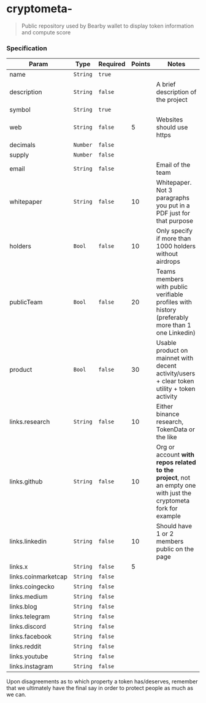 # cryptometa-

> Public repository used by Bearby wallet to display token information and compute score

### Specification

| Param               | Type     | Required   | Points  | Notes                                                     |
| ------------------- | -------- | ---------- | ------- | --------------------------------------------------------- |
| name                | `String` | `true`     |         |                                                           |
| description         | `String` | `false`    |         | A brief description of the project                        |
| symbol              | `String` | `true`     |         |                                                           |
| web                 | `String` | `false`    | 5       | Websites should use https                                 |
| decimals            | `Number` | `false`    |         |                                                           |
| supply              | `Number` | `false`    |         |                                                           |
| email               | `String` | `false`    |         | Email of the team                                         |
| whitepaper          | `String` | `false`    | 10      | Whitepaper. Not 3 paragraphs you put in a PDF just for that purpose |
| holders             | `Bool`   | `false`    | 10      | Only specify if more than 1000 holders without airdrops   |
| publicTeam          | `Bool`   | `false`    | 20      | Teams members with public verifiable profiles with history (preferably more than 1 one Linkedin) |
| product             | `Bool`   | `false`    | 30      | Usable product on mainnet with decent activity/users + clear token utility + token activity |
| links.research      | `String` | `false`    | 10      | Either binance research, TokenData or the like            |
| links.github        | `String` | `false`    | 10      | Org or account **with repos related to the project**, not an empty one with just the cryptometa fork for example |
| links.linkedin      | `String` | `false`    | 10      | Should have 1 or 2 members public on the page             |
| links.x             | `String` | `false`    | 5       |                                                           |
| links.coinmarketcap | `String` | `false`    |         |                                                           |
| links.coingecko     | `String` | `false`    |         |                                                           |
| links.medium        | `String` | `false`    |         |                                                           |
| links.blog          | `String` | `false`    |         |                                                           |
| links.telegram      | `String` | `false`    |         |                                                           |
| links.discord       | `String` | `false`    |         |                                                           |
| links.facebook      | `String` | `false`    |         |                                                           |
| links.reddit        | `String` | `false`    |         |                                                           |
| links.youtube       | `String` | `false`    |         |                                                           |
| links.instagram     | `String` | `false`    |         |                                                           |

Upon disagreements as to which property a token has/deserves, remember that we
ultimately have the final say in order to protect people as much as we can.
